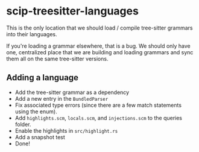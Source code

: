 # scip-treesitter-languages

This is the only location that we should load / compile tree-sitter grammars into their languages.

If you're loading a grammar elsewhere, that is a bug. We should only have one, centralized place that
we are building and loading grammars and sync them all on the same tree-sitter versions.

## Adding a language

- Add the tree-sitter grammar as a dependency
- Add a new entry in the `BundledParser`
- Fix associated type errors (since there are a few match statements using the enum).
- Add `highlights.scm`, `locals.scm`, and `injections.scm` to the queries folder.
- Enable the highlights in `src/highlight.rs`
- Add a snapshot test
- Done!

